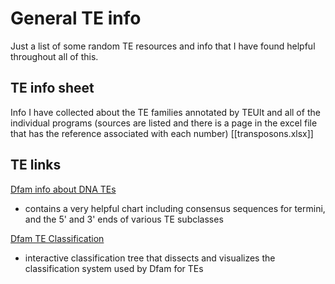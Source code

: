 # General TE info
Just a list of some random TE resources and info that I have found helpful throughout all of this.

## TE info sheet
Info I have collected about the TE families annotated by TEUlt and all of the individual programs (sources are listed and there is a page in the excel file that has the reference associated with each number)
[[transposons.xlsx]]

## TE links

[Dfam info about DNA TEs](https://www.dfam.org/classification/dna-termini)

- contains a very helpful chart including consensus sequences for termini, and the 5' and 3' ends of various TE subclasses

[Dfam TE Classification](https://www.dfam.org/classification/tree)

- interactive classification tree that dissects and visualizes the classification system used by Dfam for TEs